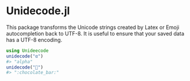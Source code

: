 # Unidecode.jl
This package transforms the Unicode strings created by Latex or Emoji autocompletion back to UTF-8. 
It is useful to ensure that your saved data has a UTF-8 encoding.
```julia
using Unideecode
unidecode("α")
#> "alpha"
unidecode("🍫")
#> ":chocolate_bar:"
```
